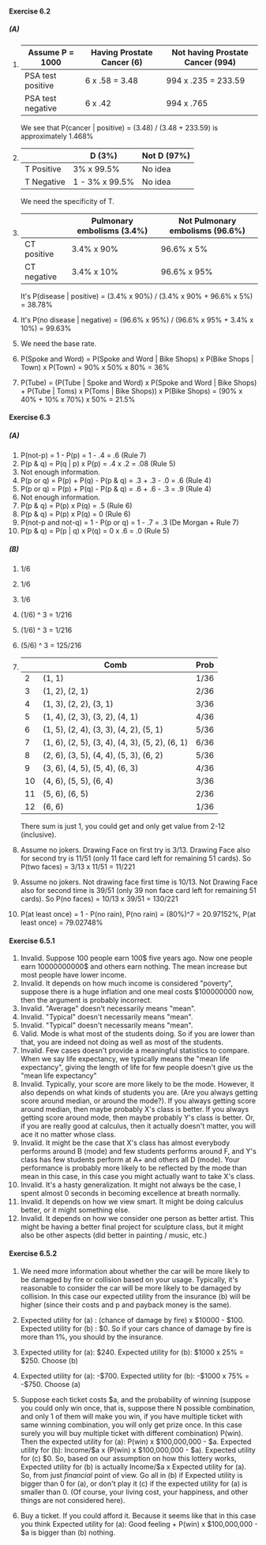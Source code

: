 #### Exercise 6.2

##### (A)

1. | Assume P = 1000   | Having Prostate Cancer (6) | Not having Prostate Cancer (994) |
   | ----------------- | -------------------------- | -------------------------------- |
   | PSA test positive | 6 x .58 = 3.48             | 994 x .235 = 233.59              |
   | PSA test negative | 6 x .42                    | 994 x .765                       |

   We see that P(cancer | positive) = (3.48) / (3.48 +  233.59) is approximately 1.468%

2. |            | D (3%)         | Not D (97%) |
   | ---------- | -------------- | ----------- |
   | T Positive | 3% x 99.5%     | No idea     |
   | T Negative | 1 - 3% x 99.5% | No idea     |

   We need the specificity of T.

3. |             | Pulmonary embolisms (3.4%) | Not Pulmonary embolisms (96.6%) |
   | ----------- | -------------------------- | ------------------------------- |
   | CT positive | 3.4% x 90%                 | 96.6% x 5%                      |
   | CT negative | 3.4% x 10%                 | 96.6% x 95%                     |

   It's P(disease | positive) = (3.4% x 90%) / (3.4% x 90% + 96.6% x 5%) = 38.78%

4. It's P(no disease | negative) = (96.6% x 95%) / (96.6% x 95% + 3.4% x 10%) = 99.63%

5. We need the base rate.

6. P(Spoke and Word) = P(Spoke and Word | Bike Shops) x P(Bike Shops | Town) x P(Town) = 90% x 50% x 80% = 36%

7. P(Tube) = (P(Tube | Spoke and Word) x P(Spoke and Word | Bike Shops) + P(Tube | Toms) x P(Toms | Bike Shops)) x P(Bike Shops) = (90% x 40% + 10% x 70%) x 50% = 21.5%

#### Exercise 6.3

##### (A)

1. P(not-p) = 1 - P(p) = 1 - .4 = .6 (Rule 7)
2. P(p & q) = P(q | p) x P(p) = .4 x .2 = .08 (Rule 5)
3. Not enough information.
4. P(p or q) = P(p) + P(q) - P(p & q) = .3 + .3 - .0 = .6 (Rule 4)
5. P(p or q) = P(p) + P(q) - P(p & q) = .6 + .6 - .3 = .9 (Rule 4)
6. Not enough information.
7. P(p & q) = P(p) x P(q) = .5 (Rule 6)
8. P(p & q) = P(p) x P(q) = 0 (Rule 6)
9. P(not-p and not-q) = 1 - P(p or q) = 1 - .7 = .3 (De Morgan + Rule 7)
10. P(p & q) = P(p | q) x P(q) = 0 x .6 = .0 (Rule 5)

##### (B)

1. 1/6

2. 1/6

3. 1/6

4. (1/6) ^ 3 = 1/216

5. (1/6) ^ 3 = 1/216

6. (5/6) ^ 3 = 125/216

7. |      | Comb                                           | Prob |
   | ---- | ---------------------------------------------- | ---- |
   | 2    | (1, 1)                                         | 1/36 |
   | 3    | (1, 2), (2, 1)                                 | 2/36 |
   | 4    | (1, 3), (2, 2), (3, 1)                         | 3/36 |
   | 5    | (1, 4), (2, 3), (3, 2), (4, 1)                 | 4/36 |
   | 6    | (1, 5), (2, 4), (3, 3), (4, 2), (5, 1)         | 5/36 |
   | 7    | (1, 6), (2, 5), (3, 4), (4, 3), (5, 2), (6, 1) | 6/36 |
   | 8    | (2, 6), (3, 5), (4, 4), (5, 3), (6, 2)         | 5/36 |
   | 9    | (3, 6), (4, 5), (5, 4), (6, 3)                 | 4/36 |
   | 10   | (4, 6), (5, 5), (6, 4)                         | 3/36 |
   | 11   | (5, 6), (6, 5)                                 | 2/36 |
   | 12   | (6, 6)                                         | 1/36 |

   There sum is just 1, you could get and only get value from 2-12 (inclusive).

8. Assume no jokers. Drawing Face on first try is 3/13. Drawing Face also for second try is 11/51 (only 11 face card left for remaining 51 cards). So P(two faces) = 3/13 x 11/51 = 11/221

9. Assume no jokers. Not drawing face first time is 10/13. Not Drawing Face also for second time is 39/51 (only 39 non face card left for remaining 51 cards). So P(no faces) = 10/13 x 39/51 = 130/221

10. P(at least once) = 1 - P(no rain), P(no rain) = (80%)^7 = 20.97152%, P(at least once) = 79.02748%

#### Exercise 6.5.1

1. Invalid. Suppose 100 people earn 100\$ five years ago. Now one people earn 10000000000\$ and others earn nothing. The mean increase but most people have lower income.
2. Invalid. It depends on how much income is considered "poverty", suppose there is a huge inflation and one meal costs \$100000000 now, then the argument is probably incorrect.
3. Invalid. "Average" doesn't necessarily means "mean".
4. Invalid. "Typical" doesn't necessarily means "mean".
5. Invalid. "Typical" doesn't necessarily means "mean".
6. Valid. Mode is what most of the students doing. So if you are lower than that, you are indeed not doing as well as most of the students.
7. Invalid. Few cases doesn't provide a meaningful statistics to compare. When we say life expectancy, we typically means the "mean life expectancy", giving the length of life for few people doesn't give us the "mean life expectancy"
8. Invalid. Typically, your score are more likely to be the mode. However, it also depends on what kinds of students you are. (Are you always getting score around median, or around the mode?). If you always getting score around median, then maybe probably X's class is better. If you always getting score around mode, then maybe probably Y's class is better. Or, if you are really good at calculus, then it actually doesn't matter, you will ace it no matter whose class.
9. Invalid. It might be the case that X's class has almost everybody performs around B (mode) and few students performs around F, and Y's class has few students perform at A+ and others all D (mode). Your performance is probably more likely to be reflected by the mode than mean in this case, in this case you might actually want to take X's class.
10. Invalid. It's a hasty generalization. It might not always be the case, I spent almost 0 seconds in becoming excellence at breath normally.
11. Invalid. It depends on how we view smart. It might be doing calculus better, or it might something else.
12. Invalid. It depends on how we consider one person as better artist. This might be having a better final project for sculpture class, but it might also be other aspects (did better in painting / music, etc.)

#### Exercise 6.5.2

1. We need more information about whether the car will be more likely to be damaged by fire or collision based on your usage. Typically, it's reasonable to consider the car will be more likely to be damaged by collision. In this case our expected utility from the insurance (b) will be higher (since their costs and p and payback money is the same).

2. Expected utility for (a) : (chance of damage by fire) x \$10000 - \$100. Expected utility for (b) : \$0. So if your cars chance of damage by fire is more than 1%, you should by the insurance.

3. Expected utility for (a): \$240. Expected utility for (b): \$1000 x 25% = \$250. Choose (b)

4. Expected utility for (a): -\$700. Expected utility for (b): -\$1000 x 75% = -\$750. Choose (a)

5. Suppose each ticket costs \$a, and the probability of winning (suppose you could only win once, that is, suppose there N possible combination, and only 1 of them will make you win, if you have multiple ticket with same winning combination, you will only get prize once. In this case surely you will buy multiple ticket with different combination) P(win). Then the expected utility for (a): P(win) x \$100,000,000 - \$a. Expected utility for (b): Income/\$a x (P(win) x \$100,000,000 - \$a). Expected utility for (c) \$0. So, based on our assumption on how this lottery works, Expected utility for (b) is actually Income/\$a x Expected utility for (a). So, from just *financial* point of view. Go all in (b) if Expected utility is bigger than 0 for (a), or don't play it (c) if the expected utility for (a) is smaller than 0. (Of course, your living cost, your happiness, and other things are not considered here).

6. Buy a ticket. If you could afford it. Because it seems like that in this case you think Expected utility for (a): Good feeling + P(win) x \$100,000,000 - \$a is bigger than (b) nothing.

   